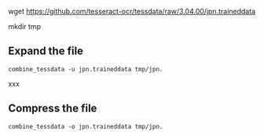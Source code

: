 wget https://github.com/tesseract-ocr/tessdata/raw/3.04.00/jpn.traineddata

mkdir tmp

## Expand the file
```
combine_tessdata -u jpn.traineddata tmp/jpn.
```
xxx

## Compress the file
```
combine_tessdata -o jpn.traineddata tmp/jpn.
```
